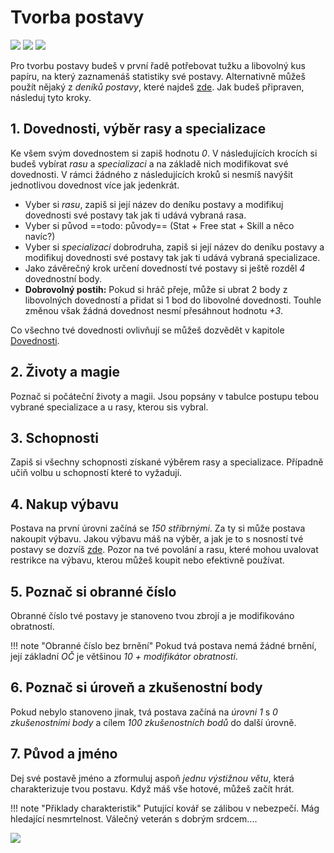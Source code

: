 # Tvorba postavy

<img src="/assets/sep_line.png"/>

<img src="/assets/Tvorba_postavy.png"/>

<img src="/assets/sep_line.png"/>

Pro tvorbu postavy budeš v první řadě potřebovat tužku a libovolný kus papíru, na který zaznamenáš statistiky své postavy. Alternativně můžeš použít nějaký z *deníků postavy*, které najdeš [zde](https://www.tkds.cz/). Jak budeš připraven, následuj tyto kroky.

## 1. Dovednosti, výběr rasy a specializace

Ke všem svým dovednostem si zapiš hodnotu *0*. V následujících krocích si budeš vybírat *rasu* a *specializaci* a na základě nich modifikovat své dovednosti. V rámci žádného z následujících kroků si nesmíš navýšit jednotlivou dovednost více jak jedenkrát.

- Vyber si *rasu*, zapiš si její název do deníku postavy a modifikuj dovednosti své postavy tak jak ti udává vybraná rasa.
- Vyber si původ ==todo: původy== (Stat + Free stat + Skill a něco navíc?)
- Vyber si *specializaci* dobrodruha, zapiš si její název do deníku postavy a modifikuj dovednosti své postavy tak jak ti udává vybraná specializace.
- Jako závěrečný krok určení dovedností tvé postavy si ještě rozděl *4* dovednostní body.
- **Dobrovolný postih:** Pokud si hráč přeje, může si ubrat 2 body z libovolných dovedností a přidat si 1 bod do libovolné dovednosti. Touhle změnou však žádná dovednost nesmí přesáhnout hodnotu *+3*.

Co všechno tvé dovednosti ovlivňují se můžeš dozvědět v kapitole [Dovednosti](/Dovednosti).

## 2. Životy a magie

Poznač si počáteční životy a magii. Jsou popsány v tabulce postupu tebou vybrané specializace a u rasy, kterou sis vybral.

## 3. Schopnosti

Zapiš si všechny schopnosti získané výběrem rasy a specializace. Případně učiň volbu u schopností které to vyžadují.

## 4. Nakup výbavu

Postava na první úrovni začíná se *150 stříbrnými*. Za ty si může postava nakoupit výbavu. Jakou výbavu máš na výběr, a jak je to s nosností tvé postavy se dozvíš [zde](/Gear/#vybaveni-a-nosnost). Pozor na tvé povolání a rasu, které mohou uvalovat restrikce na výbavu, kterou můžeš koupit nebo efektivně používat.

## 5. Poznač si obranné číslo

Obranné číslo tvé postavy je stanoveno tvou zbrojí a je modifikováno obratností.

!!! note "Obranné číslo bez brnění"
	Pokud tvá postava nemá žádné brnění, její základní *OČ* je většinou *10 + modifikátor obratnosti*.

## 6. Poznač si úroveň a zkušenostní body

Pokud nebylo stanoveno jinak, tvá postava začíná na *úrovni 1* s *0 zkušenostními body* a cílem *100 zkušenostních bodů* do další úrovně.

## 7. Původ a jméno

Dej své postavě jméno a zformuluj aspoň *jednu výstižnou větu*, která charakterizuje tvou postavu. Když máš vše hotové, můžeš začít hrát.

!!! note "Přiklady charakteristik"
	Putující kovář se zálibou v nebezpečí. Mág hledající nesmrtelnost. Válečný veterán s dobrým srdcem....

<img src="/assets/sep_line.png"/>
